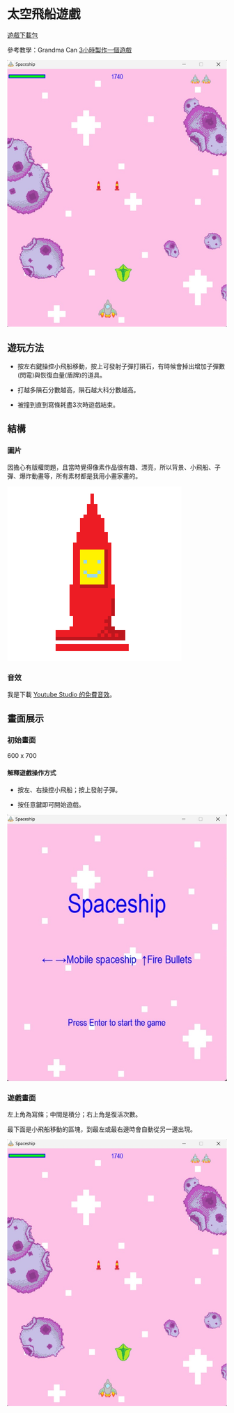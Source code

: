 # 太空飛船遊戲

[遊戲下載包](小飛船.zip)

參考教學：Grandma Can [3小時製作一個遊戲](https://www.youtube.com/watch?v=61eX0bFAsYs&t=2112s)

![1](./readme_img/1.jpg)

## 遊玩方法

- 按左右鍵操控小飛船移動，按上可發射子彈打隕石，有時候會掉出增加子彈數(閃電)與恢復血量(盾牌)的道具。

- 打越多隕石分數越高，隕石越大科分數越高。

- 被撞到直到寫條耗盡3次時遊戲結束。

## 結構

### 圖片

因擔心有版權問題，且當時覺得像素作品很有趣、漂亮，所以背景、小飛船、子彈、爆炸動畫等，所有素材都是我用小畫家畫的。

![子彈](子彈.png)

### 音效

我是下載 [Youtube Studio 的免費音效](https://studio.youtube.com/)。

## 畫面展示

### 初始畫面

600 x 700

#### 解釋遊戲操作方式

- 按左、右操控小飛船；按上發射子彈。

- 按任意鍵即可開始遊戲。

![2](./readme_img/2.jpg)

### 遊戲畫面

左上角為寫條；中間是積分；右上角是復活次數。

最下面是小飛船移動的區塊，到最左或最右邊時會自動從另一邊出現。

![1](./readme_img/1.jpg)